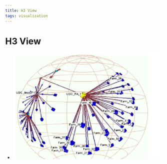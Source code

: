 ```yaml
---
title: H3 View
tags: visualization
---
```


# H3 View
- ![im](assets/Pasted%20Image%2020220506155853.png)


























































